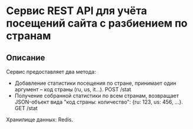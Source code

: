 # Сервис REST API для учёта посещений сайта с разбиением по странам



## Описание
Сервис предоставляет два метода:
- Добавление статистики посещения по стране, принимает один аргумент – код страны (ru, us, it...). POST /stat
- Получение собранной статистики по всем странам, возвращает JSON-объект вида "код страны: количество": {ru: 123, us: 456, ...}. GET /stat

Хранилище данных: Redis.
